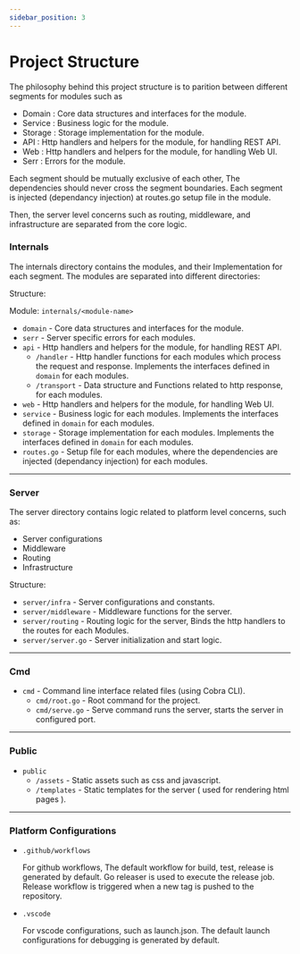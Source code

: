 ```yaml
---
sidebar_position: 3
---
```


# Project Structure

The philosophy behind this project structure is to parition between different segments for modules such as 

- Domain : Core data structures and interfaces for the module.
- Service : Business logic for the module.
- Storage : Storage implementation for the module.
- API : Http handlers and helpers for the module, for handling REST API.
- Web : Http handlers and helpers for the module, for handling Web UI.
- Serr : Errors for the module.

Each segment should be mutually exclusive of each other, The dependencies should never cross the segment boundaries. Each segment is injected (dependancy injection) at routes.go setup file in the module.

Then, the server level concerns such as routing, middleware, and infrastructure are separated from the core logic.

### Internals

The internals directory contains the modules, and their Implementation for each segment. The modules are separated into different directories:

Structure:

Module: `internals/<module-name>`

- `domain` - Core data structures and interfaces for the module.
- `serr`  - Server specific errors for each modules.
- `api` - Http handlers and helpers for the module, for handling REST API.
  - `/handler` - Http handler functions for each modules which process the request and response. Implements the interfaces defined in `domain` for each modules.
  - `/transport` - Data structure and Functions related to http response, for each modules.
- `web` - Http handlers and helpers for the module, for handling Web UI.
- `service` - Business logic for each modules. Implements the interfaces defined in `domain` for each modules.
- `storage` - Storage implementation for each modules. Implements the interfaces defined in `domain` for each modules.
- `routes.go` - Setup file for each modules, where the dependencies are injected (dependancy injection) for each modules.

---

### Server

The server directory contains logic related to platform level concerns, such as:
- Server configurations
- Middleware
- Routing
- Infrastructure

Structure:

- `server/infra` - Server configurations and constants.
- `server/middleware` - Middleware functions for the server.
- `server/routing` - Routing logic for the server, Binds the http handlers to the routes for each Modules.
- `server/server.go` - Server initialization and start logic.

---

### Cmd

- `cmd` - Command line interface related files (using Cobra CLI).
  - `cmd/root.go` - Root command for the project.
  - `cmd/serve.go` - Serve command runs the server, starts the server in configured port.

---

### Public

- `public` 
  - `/assets` - Static assets such as css and javascript.
  - `/templates` - Static templates for the server ( used for rendering html pages ).
  
---

### Platform Configurations

- `.github/workflows` 
  
  For github workflows, The default workflow for build, test, release is generated by default. Go releaser is used to execute the release job. Release workflow is triggered when a new tag is pushed to the repository.

- `.vscode`

  For vscode configurations, such as launch.json. The default launch configurations for debugging is generated by default.

